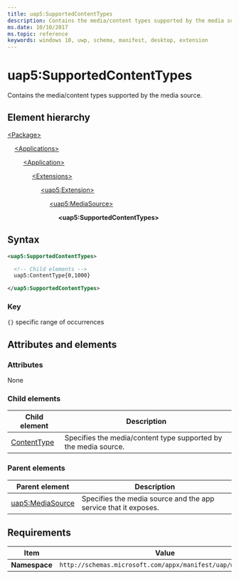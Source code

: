 ```yaml
---
title: uap5:SupportedContentTypes
description: Contains the media/content types supported by the media source.
ms.date: 10/10/2017
ms.topic: reference
keywords: windows 10, uwp, schema, manifest, desktop, extension 
---
```


# uap5:SupportedContentTypes

Contains the media/content types supported by the media source.

## Element hierarchy

[\<Package\>](element-package.md)

&nbsp;&nbsp;&nbsp;&nbsp;[\<Applications\>](element-applications.md)

&nbsp;&nbsp;&nbsp;&nbsp; &nbsp;&nbsp;&nbsp;&nbsp;[\<Application\>](element-application.md)

&nbsp;&nbsp;&nbsp;&nbsp; &nbsp;&nbsp;&nbsp;&nbsp; &nbsp;&nbsp;&nbsp;&nbsp;[\<Extensions\>](element-1-extensions.md)

&nbsp;&nbsp;&nbsp;&nbsp; &nbsp;&nbsp;&nbsp;&nbsp; &nbsp;&nbsp;&nbsp;&nbsp; &nbsp;&nbsp;&nbsp;&nbsp;[\<uap5:Extension\>](element-uap5-extension.md)

&nbsp;&nbsp;&nbsp;&nbsp; &nbsp;&nbsp;&nbsp;&nbsp; &nbsp;&nbsp;&nbsp;&nbsp; &nbsp;&nbsp;&nbsp;&nbsp; &nbsp;&nbsp;&nbsp;&nbsp;[\<uap5:MediaSource\>](element-uap5-mediasource.md)

&nbsp;&nbsp;&nbsp;&nbsp; &nbsp;&nbsp;&nbsp;&nbsp; &nbsp;&nbsp;&nbsp;&nbsp; &nbsp;&nbsp;&nbsp;&nbsp; &nbsp;&nbsp;&nbsp;&nbsp; &nbsp;&nbsp;&nbsp;&nbsp;**\<uap5:SupportedContentTypes\>**

## Syntax

```xml
<uap5:SupportedContentTypes>

  <!-- Child elements -->
  uap5:ContentType{0,1000}

</uap5:SupportedContentTypes>
```

### Key

`{}` specific range of occurrences

## Attributes and elements

### Attributes

None

### Child elements

| Child element | Description |
|-|-|
| [ContentType](element-uap5-contenttype.md) | Specifies the media/content type supported by the media source. |

### Parent elements

| Parent element | Description |
|-|-|
| [uap5:MediaSource](element-uap5-mediasource.md) | Specifies the media source and the app service that it exposes. |

## Requirements

| Item | Value |
|--|--|
| **Namespace** | `http://schemas.microsoft.com/appx/manifest/uap/windows10/5` |

